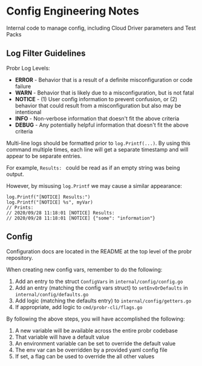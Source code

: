 # Config Engineering Notes

Internal code to manage config, including Cloud Driver parameters and Test Packs

## Log Filter Guidelines

Probr Log Levels:
- **ERROR** - Behavior that is a result of a definite misconfiguration or code failure
- **WARN** - Behavior that is likely due to a misconfiguration, but is not fatal
- **NOTICE** - (1) User config information to prevent confusion, or (2) behavior that could result from a misconfiguration but also may be intentional
- **INFO** - Non-verbose information that doesn't fit the above criteria
- **DEBUG** - Any potentially helpful information that doesn't fit the above criteria

Multi-line logs should be formatted prior to `log.Printf(...)`. By using this command multiple times, each line will get a separate timestamp and will appear to be separate entries.

For example, `Results: ` could be read as if an empty string was being output.

However, by misusing `log.Printf` we may cause a similar appearance:

```
log.Printf("[NOTICE] Results:")
log.Printf("[NOTICE] %s", myVar)
// Prints:
// 2020/09/28 11:18:01 [NOTICE] Results:
// 2020/09/28 11:18:01 [NOTICE] {"some": "information"}
```

## Config

Configuration docs are located in the README at the top level of the probr repository.

When creating new config vars, remember to do the following:

1. Add an entry to the struct `ConfigVars` in `internal/config/config.go`
1. Add an entry (matching the config vars struct) to `setEnvOrDefaults` in `internal/config/defaults.go`
1. Add logic (matching the defaults entry) to `internal/config/getters.go`
1. If appropriate, add logic to `cmd/probr-cli/flags.go`

By following the above steps, you will have accomplished the following:
1. A new variable will be available across the entire probr codebase
1. That variable will have a default value
1. An environment variable can be set to override the default value
1. The env var can be overridden by a provided yaml config file
1. If set, a flag can be used to override the all other values
